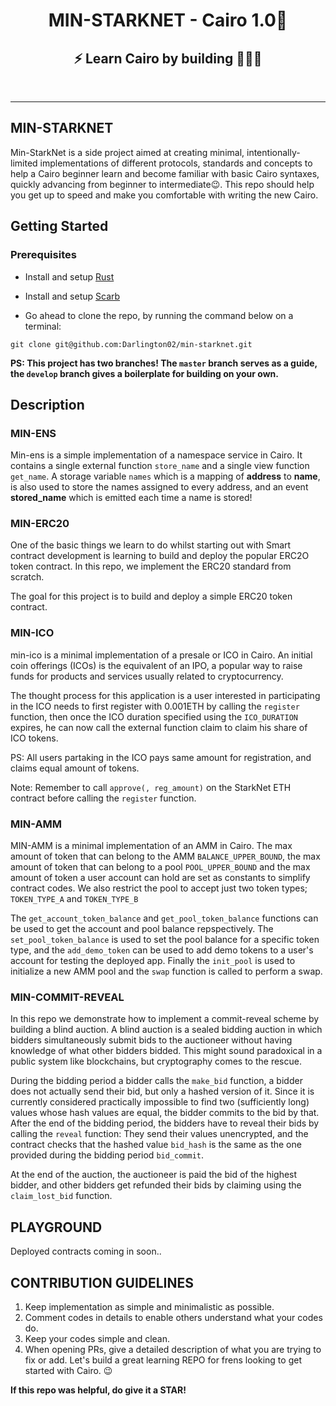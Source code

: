 <div align="center">
  <h1>MIN-STARKNET - Cairo 1.0🐺 </h1>
  <h2> ⚡ Learn Cairo by building 🧑🏽‍💻 </h2>
<div align="center">
<br />
</div>
</div>

---

## MIN-STARKNET

Min-StarkNet is a side project aimed at creating minimal, intentionally-limited implementations of different protocols, standards and concepts to help a Cairo beginner learn and become familiar with basic Cairo syntaxes, quickly advancing from beginner to intermediate😉. This repo should help you get up to speed and make you comfortable with writing the new Cairo.

## Getting Started

### Prerequisites

- Install and setup [Rust](https://www.rust-lang.org/tools/install)

- Install and setup [Scarb](https://docs.swmansion.com/scarb/download)

- Go ahead to clone the repo, by running the command below on a terminal:

`git clone git@github.com:Darlington02/min-starknet.git`

**PS: This project has two branches! The `master` branch serves as a guide, the `develop` branch gives a boilerplate for building on your own.**

## Description

### MIN-ENS

Min-ens is a simple implementation of a namespace service in Cairo. It contains a single external function `store_name` and a single view function `get_name`.
A storage variable `names` which is a mapping of **address** to **name**, is also used to store the names assigned to every address, and an event **stored_name** which is emitted each time a name is stored!

### MIN-ERC20

One of the basic things we learn to do whilst starting out with Smart contract development is learning to build and deploy the popular ERC2O token contract. In this repo, we implement the ERC20 standard from scratch.

The goal for this project is to build and deploy a simple ERC20 token contract.

### MIN-ICO

min-ico is a minimal implementation of a presale or ICO in Cairo. An initial coin offerings (ICOs) is the equivalent of an IPO, a popular way to raise funds for products and services usually related to cryptocurrency.

The thought process for this application is a user interested in participating in the ICO needs to first register with 0.001ETH by calling the `register` function, then once the ICO duration specified using the `ICO_DURATION` expires, he can now call the external function claim to claim his share of ICO tokens.

PS: All users partaking in the ICO pays same amount for registration, and claims equal amount of tokens.

Note: Remember to call `approve(, reg_amount)` on the StarkNet ETH contract before calling the `register` function.

### MIN-AMM
MIN-AMM is a minimal implementation of an AMM in Cairo. 
The max amount of token that can belong to the AMM `BALANCE_UPPER_BOUND`, the max amount of token that can belong to a pool `POOL_UPPER_BOUND` and the max amount of token a user account can hold are set as constants to simplify contract codes. We also restrict the pool to accept just two token types; `TOKEN_TYPE_A` and `TOKEN_TYPE_B`

The `get_account_token_balance` and `get_pool_token_balance` functions can be used to get the account and pool balance repspectively. The `set_pool_token_balance` is used to set the pool balance for a specific token type, and the `add_demo_token` can be used to add demo tokens to a user's account for testing the deployed app. Finally the `init_pool` is used to initialize a new AMM pool and the `swap` function is called to perform a swap.

### MIN-COMMIT-REVEAL
In this repo we demonstrate how to implement a commit-reveal scheme by building a blind auction. A blind auction is a sealed bidding auction in which bidders simultaneously submit bids to the auctioneer without having knowledge of what other bidders bidded. This might sound paradoxical in a public system like blockchains, but cryptography comes to the rescue.

During the bidding period a bidder calls the `make_bid` function, a bidder does not actually send their bid, but only a hashed version of it. Since it is currently considered practically impossible to find two (sufficiently long) values whose hash values are equal, the bidder commits to the bid by that. After the end of the bidding period, the bidders have to reveal their bids by calling the `reveal` function: They send their values unencrypted, and the contract checks that the hashed value `bid_hash` is the same as the one provided during the bidding period `bid_commit`.

At the end of the auction, the auctioneer is paid the bid of the highest bidder, and other bidders get refunded their bids by claiming using the `claim_lost_bid` function.



## PLAYGROUND

Deployed contracts coming in soon..

## CONTRIBUTION GUIDELINES
1. Keep implementation as simple and minimalistic as possible.
2. Comment codes in details to enable others understand what your codes do.
3. Keep your codes simple and clean.
4. When opening PRs, give a detailed description of what you are trying to fix or add.
   Let's build a great learning REPO for frens looking to get started with Cairo. 😉

**If this repo was helpful, do give it a STAR!**